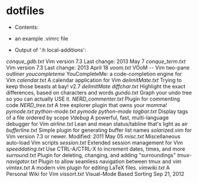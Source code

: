 # dotfiles

* Contents:

- an example .vimrc file

* Output of ':h local-additions':

*conque_gdb.txt*    Vim version 7.3   Last change: 2013 May 7
*conque_term.txt*   Vim version 7.3    Last change: 2013 April 18
*voom.txt*      VOoM -- Vim two-pane outliner
*youcompleteme*  YouCompleteMe: a code-completion engine for Vim
*calendar.txt*	A calendar application for Vim
*delimitMate.txt*   Trying to keep those beasts at bay! v2.7     *delimitMate*
*diffchar.txt*  Highlight the exact differences, based on characters and words
*gundo.txt*   Graph your undo tree so you can actually USE it.
*NERD_commenter.txt*         Plugin for commenting code
*NERD_tree.txt*   A tree explorer plugin that owns your momma!
*pymode.txt*  *python-mode.txt*  *pymode* *python-mode*
*tagbar.txt*    Display tags of a file ordered by scope
*Vdebug*   A powerful, fast, multi-language debugger for Vim
*airline.txt*  Lean and mean status/tabline that's light as air
*bufferline.txt*  Simple plugin for generating buffer list names
*solarized.vim* for Vim version 7.3 or newer. Modified: 2011 May 05
*misc.txt*  Miscellaneous auto-load Vim scripts
*session.txt*  Extended session management for Vim
*speeddating.txt* Use CTRL-A/CTRL-X to increment dates, times, and more
*surround.txt*  Plugin for deleting, changing, and adding "surroundings"
*tmux-navigator.txt* Plugin to allow seamless navigation between tmux and vim
*vimtex.txt*    A modern vim plugin for editing LaTeX files.
*vimwiki.txt*   A Personal Wiki for Vim
*vissort.txt*	Visual-Mode Based Sorting		Sep 21, 2012
